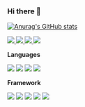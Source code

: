### Hi there 👋

[![Anurag's GitHub stats](https://github-readme-stats.vercel.app/api?username=Holy-Shine&show_icons=true)](https://github.com/anuraghazra/github-readme-stats)

<a href="https://github.com/Holy-Shine">
    <img src="https://badges.pufler.dev/visits/Holy-Shine/Holy-Shine?style=flat-square&color=black&logo=github">
  </a>
  <a href="https://github.com/Holy-Shine">
    <img src="https://badges.pufler.dev/years/Holy-Shine?style=flat-square&color=black&logo=github">
  </a>
  <a href="https://github.com/Holy-Shine?tab=repositories">
    <img src="https://badges.pufler.dev/repos/Holy-Shine?style=flat-square&color=black&logo=github">
  </a>

  <a href="https://github.com/Holy-Shine">
    <img src="https://badges.pufler.dev/commits/monthly/Holy-Shine?style=flat-square&color=black&logo=github">
  </a>

**Languages**

[![](https://img.shields.io/badge/-python-3776AB?style=flat-square&logo=python&logoColor=ffffff)](https://www.python.org/)
[![](https://img.shields.io/badge/-c++-1F4362?style=flat-square&logo=cplusplus&logoColor=ffffff)](http://www.cplusplus.com/)
[![](https://img.shields.io/badge/-R-8597BF?style=flat-square&logo=R&logoColor=ffffff)](https://www.r-project.org/)
[![](https://img.shields.io/badge/-markdown-000000?style=flat-square&logo=markdown&logoColor=ffffff)]()

**Framework**

[![](https://img.shields.io/badge/-docker-2496ED?style=flat-square&logo=docker&logoColor=ffffff)](https://www.docker.com/)
[![](https://img.shields.io/badge/-tensorflow-FF7600?style=flat-square&logo=tensorflow&logoColor=ffffff)](https://www.tensorflow.org/)
[![](https://img.shields.io/badge/-keras-D00000?style=flat-square&logo=Keras&logoColor=ffffff)](https://keras.io/)
[![](https://img.shields.io/badge/-pytorch-EE4C2C?style=flat-square&logo=pytorch&logoColor=ffffff)](https://pytorch.org/)
[![](https://img.shields.io/badge/-jupyter-F37726?style=flat-square&logo=jupyter&logoColor=ffffff)](https://jupyter.org/)
